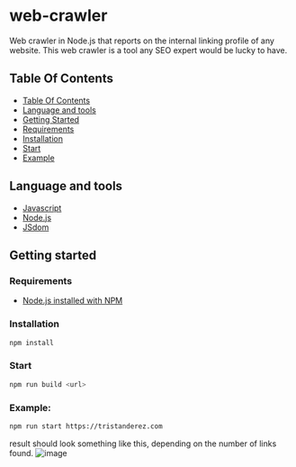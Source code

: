 # web-crawler

Web crawler in Node.js that reports on the internal linking profile of any website.
This web crawler is a tool any SEO expert would be lucky to have.

## Table Of Contents

-   [Table Of Contents](#table-of-contents)
-   [Language and tools](#language-and-tools)
-   [Getting Started](#getting-started)
-   [Requirements](#requirements)
-   [Installation](#installation)
-   [Start](#start)
-   [Example](#example)

## Language and tools

-   [Javascript](https://developer.mozilla.org/en-US/docs/Web/JavaScript)
-   [Node.js](https://nodejs.org/en)
-   [JSdom](https://github.com/jsdom/jsdom)

## Getting started

### Requirements

-   [Node.js installed with NPM](https://nodejs.org/en/download/package-manager)

### Installation

```bash
npm install
```

###  Start

```bash
npm run build <url>
```

### Example:

```bash
npm run start https://tristanderez.com
```

result should look something like this, depending on the number of links found.
![image](https://github.com/tristan-derez/web-crawler/assets/92602528/3102b0b5-92bd-43ec-a81e-774ba2d73e84)
